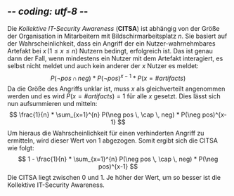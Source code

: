 ## -*- coding: utf-8 -*-
Die *Kollektive IT-Security Awareness* (**CITSA**) ist abhängig von der Größe
der Organisation in Mitarbeitern mit Bildschirmarbeitsplatz $n$. Sie basiert
auf der Wahrscheinlichkeit, dass ein Angriff der ein Nutzer-wahrnehmbares
Artefakt bei $x\, (1 \le x \le n)$ Nutzern bedingt, erfolgreich ist. Das ist genau
dann der Fall, wenn mindestens ein Nutzer mit dem Artefakt interagiert, es
selbst nicht meldet und auch kein anderer der $x$ Nutzer es meldet:
$$
P(\neg pos \, \cap \, neg) * P(\neg pos)^{x-1} * P(x = \#artifacts)
$$
Da die Größe des Angriffs unklar ist, muss $x$ als gleichverteilt angenommen
werden und es wird $P(x = \#artifacts) = 1$ für alle $x$ gesetzt. Dies lässt
sich nun aufsummieren und mitteln:
$$
\frac{1}{n} * \sum_{x=1}^{n} P(\neg pos \, \cap \, neg) * P(\neg pos)^{x-1}
$$
Um hieraus die Wahrscheinlichkeit für einen verhinderten Angriff zu ermitteln,
wird dieser Wert von 1 abgezogen. Somit ergibt sich die CITSA wie folgt:
$$
1 - \frac{1}{n} * \sum_{x=1}^{n} P(\neg pos \, \cap \, neg) * P(\neg pos)^{x-1}
$$
Die CITSA liegt zwischen 0 und 1. Je höher der Wert, um so besser ist die
Kollektive IT-Security Awareness.
